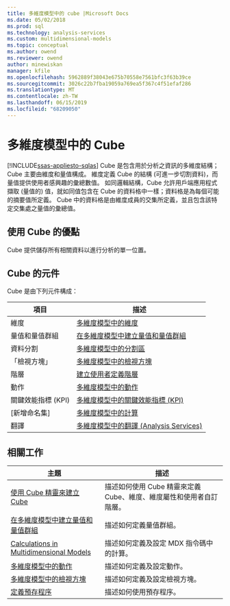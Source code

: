 ```yaml
---
title: 多維度模型中的 cube |Microsoft Docs
ms.date: 05/02/2018
ms.prod: sql
ms.technology: analysis-services
ms.custom: multidimensional-models
ms.topic: conceptual
ms.author: owend
ms.reviewer: owend
author: minewiskan
manager: kfile
ms.openlocfilehash: 5962889f38043e675b70558e7561bfc3f63b39ce
ms.sourcegitcommit: 3026c22b7fba19059a769ea5f367c4f51efaf286
ms.translationtype: MT
ms.contentlocale: zh-TW
ms.lasthandoff: 06/15/2019
ms.locfileid: "68209050"
---
```

# <a name="cubes-in-multidimensional-models"></a>多維度模型中的 Cube
[!INCLUDE[ssas-appliesto-sqlas](../../includes/ssas-appliesto-sqlas.md)]
  Cube 是包含用於分析之資訊的多維度結構；Cube 主要由維度和量值構成。 維度定義 Cube 的結構 (可進一步切割資料)，而量值提供使用者感興趣的彙總數值。 如同邏輯結構，Cube 允許用戶端應用程式擷取 (量值的) 值，就如同值包含在 Cube 的資料格中一樣；資料格是為每個可能的摘要值所定義。 Cube 中的資料格是由維度成員的交集所定義，並且包含該特定交集處之量值的彙總值。  
  
## <a name="benefits-of-using-cubes"></a>使用 Cube 的優點  
 Cube 提供儲存所有相關資料以進行分析的單一位置。  
  
## <a name="components-of-cubes"></a>Cube 的元件  
 Cube 是由下列元件構成：  
  
|項目|描述|  
|-------------|-----------------|  
|維度|[多維度模型中的維度](../../analysis-services/multidimensional-models/dimensions-in-multidimensional-models.md)|  
|量值和量值群組|[在多維度模型中建立量值和量值群組](../../analysis-services/multidimensional-models/create-measures-and-measure-groups-in-multidimensional-models.md)|  
|資料分割|[多維度模型中的分割區](../../analysis-services/multidimensional-models/partitions-in-multidimensional-models.md)|  
|「檢視方塊」|[多維度模型中的檢視方塊](../../analysis-services/multidimensional-models/perspectives-in-multidimensional-models.md)|  
|階層|[建立使用者定義階層](../../analysis-services/multidimensional-models/user-defined-hierarchies-create.md)|  
|動作|[多維度模型中的動作](../../analysis-services/multidimensional-models/actions-in-multidimensional-models.md)|  
|關鍵效能指標 (KPI)|[多維度模型中的關鍵效能指標 &#40;KPI&#41;](../../analysis-services/multidimensional-models/key-performance-indicators-kpis-in-multidimensional-models.md)|  
|[新增命名集]|[多維度模型中的計算](../../analysis-services/multidimensional-models/calculations-in-multidimensional-models.md)|  
|翻譯|[多維度模型中的翻譯 &#40;Analysis Services&#41;](../../analysis-services/multidimensional-models/translations-in-multidimensional-models-analysis-services.md)|  
  
## <a name="related-tasks"></a>相關工作  
  
|主題|描述|  
|-----------|-----------------|  
|[使用 Cube 精靈來建立 Cube](../../analysis-services/multidimensional-models/create-a-cube-using-the-cube-wizard.md)|描述如何使用 Cube 精靈來定義 Cube、維度、維度屬性和使用者自訂階層。|  
|[在多維度模型中建立量值和量值群組](../../analysis-services/multidimensional-models/create-measures-and-measure-groups-in-multidimensional-models.md)|描述如何定義量值群組。|  
|[Calculations in Multidimensional Models](../../analysis-services/multidimensional-models/calculations-in-multidimensional-models.md)|描述如何定義及設定 MDX 指令碼中的計算。|  
|[多維度模型中的動作](../../analysis-services/multidimensional-models/actions-in-multidimensional-models.md)|描述如何定義及設定動作。|  
|[多維度模型中的檢視方塊](../../analysis-services/multidimensional-models/perspectives-in-multidimensional-models.md)|描述如何定義及設定檢視方塊。|  
|[定義預存程序](../../analysis-services/multidimensional-models-extending-olap-stored-procedures/defining-stored-procedures.md)|描述如何使用預存程序。|  
  
  
